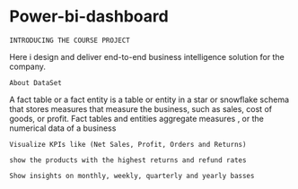 # Power-bi-dashboard

`INTRODUCING THE COURSE PROJECT`

Here i design and deliver end-to-end 
business intelligence solution for the company.

`About DataSet`

A fact table or a fact entity is a table or entity in a star or snowflake 
schema that stores measures that measure the business, such as sales, cost 
of goods, or profit. Fact tables and entities aggregate measures , or the 
numerical data of a business

`Visualize KPIs like (Net Sales, Profit, Orders and Returns) `

`show the products with the highest returns and refund rates`

`Show insights on monthly, weekly, quarterly and yearly basses `

